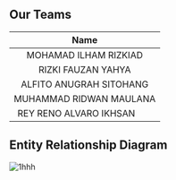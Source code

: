 ## Our Teams

|              Name              |
| :----------------------------: |
|  MOHAMAD ILHAM RIZKIAD         |
|        RIZKI FAUZAN YAHYA      |
|       ALFITO ANUGRAH SITOHANG  |
|       MUHAMMAD RIDWAN MAULANA  |
|   REY RENO ALVARO IKHSAN       |


## Entity Relationship Diagram
![1hhh](https://github.com/ReyRenoAlvaro/Depublic_Kelompok3/assets/161321338/79031af3-90d0-4666-a4ec-43d3d2f8610a)
